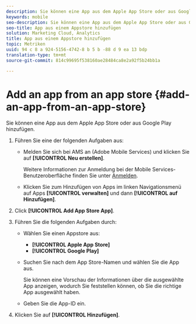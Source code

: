 ```yaml
---
description: Sie können eine App aus dem Apple App Store oder aus Google Play hinzufügen.
keywords: mobile
seo-description: Sie können eine App aus dem Apple App Store oder aus Google Play hinzufügen.
seo-title: App aus einem Appstore hinzufügen
solution: Marketing Cloud, Analytics
title: App aus einem Appstore hinzufügen
topic: Metriken
uuid: 94 c 8 a 924-5156-4742-8 b 5 b -88 d 9 ea 13 bdp
translation-type: tm+mt
source-git-commit: 814c99695f538160ae28484ca8e2a92f5b24bb1a

---
```



# Add an app from an app store {#add-an-app-from-an-app-store}

Sie können eine App aus dem Apple App Store oder aus Google Play hinzufügen.

1. Führen Sie eine der folgenden Aufgaben aus:

   * Melden Sie sich bei AMS an (Adobe Mobile Services) und klicken Sie auf **[!UICONTROL Neu erstellen]**.

      Weitere Informationen zur Anmeldung bei der Mobile Services-Benutzeroberfläche finden Sie unter [Anmelden](/help/using/gs/gs-signin.md).

   * Klicken Sie zum Hinzufügen von Apps im linken Navigationsmenü auf Apps **[!UICONTROL verwalten]** und dann **[!UICONTROL auf Hinzufügen]**.

1. Click **[!UICONTROL Add App Store App]**.
1. Führen Sie die folgenden Aufgaben durch:

   * Wählen Sie einen Appstore aus:
      * **[!UICONTROL Apple App Store]**
      * **[!UICONTROL Google Play]**
   * Suchen Sie nach dem App Store-Namen und wählen Sie die App aus.

      Sie können eine Vorschau der Informationen über die ausgewählte App anzeigen, wodurch Sie feststellen können, ob Sie die richtige App ausgewählt haben.

   * Geben Sie die App-ID ein.


1. Klicken Sie auf **[!UICONTROL Hinzufügen]**.